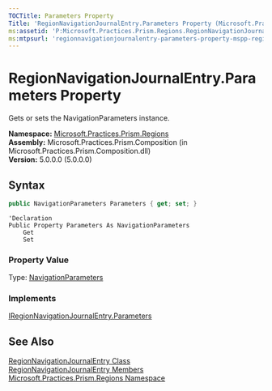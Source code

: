 ```yaml
---
TOCTitle: Parameters Property
Title: 'RegionNavigationJournalEntry.Parameters Property (Microsoft.Practices.Prism.Regions)'
ms:assetid: 'P:Microsoft.Practices.Prism.Regions.RegionNavigationJournalEntry.Parameters'
ms:mtpsurl: 'regionnavigationjournalentry-parameters-property-mspp-regions.md'
---
```



# RegionNavigationJournalEntry.Parameters Property

Gets or sets the NavigationParameters instance.

**Namespace:** [Microsoft.Practices.Prism.Regions](/patterns-practices/reference/mspp-regions-namespace)  
**Assembly:** Microsoft.Practices.Prism.Composition (in Microsoft.Practices.Prism.Composition.dll)  
**Version:** 5.0.0.0 (5.0.0.0)

## Syntax

```C#
public NavigationParameters Parameters { get; set; }
```

```VB
'Declaration
Public Property Parameters As NavigationParameters
	Get
	Set
```


### Property Value

Type: [NavigationParameters](/patterns-practices/reference/navigationparameters-class-mspp-regions)
### Implements

[IRegionNavigationJournalEntry.Parameters](/patterns-practices/reference/iregionnavigationjournalentry-parameters-property-mspp-regions)

## See Also

[RegionNavigationJournalEntry Class](/patterns-practices/reference/regionnavigationjournalentry-class-mspp-regions)  
[RegionNavigationJournalEntry Members](/patterns-practices/reference/regionnavigationjournalentry-members-mspp-regions)  
[Microsoft.Practices.Prism.Regions Namespace](/patterns-practices/reference/mspp-regions-namespace)